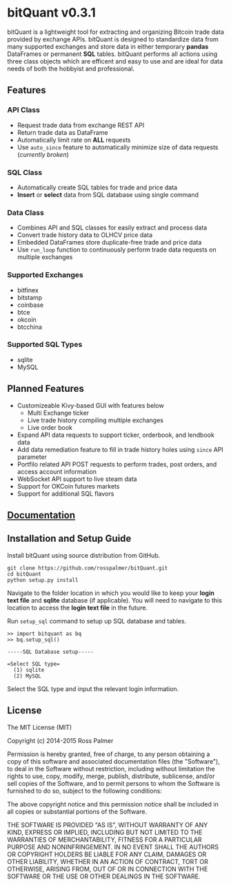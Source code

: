 # bitQuant v0.3.1

bitQuant is a lightweight tool for extracting and organizing Bitcoin trade data provided by exchange APIs. bitQuant is designed to standardize data from many supported exchanges and store data in either temporary **pandas** DataFrames or permanent **SQL** tables. bitQuant performs all actions using three class objects which are efficent and easy to use and are ideal for data needs of both the hobbyist and professional.

## Features

### API Class
- Request trade data from exchange REST API
- Return trade data as DataFrame
- Automatically limit rate on **ALL** requests
- Use `auto_since` feature to automatically minimize size of data requests (_currently broken_)

### SQL Class
- Automatically create SQL tables for trade and price data
- **Insert** or **select** data from SQL database using single command

### Data Class
- Combines API and SQL classes for easily extract and process data
- Convert trade history data to OLHCV price data
- Embedded DataFrames store duplicate-free trade and price data
- Use `run_loop` function to continuously perform trade data requests on multiple exchanges

### Supported Exchanges

- bitfinex
- bitstamp
- coinbase
- btce
- okcoin
- btcchina

### Supported SQL Types
- sqlite
- MySQL

## Planned Features
- Customizeable Kivy-based GUI with features below
    - Multi Exchange ticker
    - Live trade history compiling multiple exchanges
    - Live order book
- Expand API data requests to support ticker, orderbook, and lendbook data
- Add data remediation feature to fill in trade history holes using `since` API parameter
- Portfilo related API POST requests to perform trades, post orders, and access account information
- WebSocket API support to live steam data
- Support for OKCoin futures markets
- Support for additional SQL flavors

## [Documentation](https://github.com/rosspalmer/bitQuant/wiki)

## Installation and Setup Guide

Install bitQuant using source distribution from GitHub.

    git clone https://github.com/rosspalmer/bitQuant.git
    cd bitQuant
    python setup.py install

Navigate to the folder location in which you would like to keep your **login text file** and **sqlite** database (if applicable). You will need to navigate to this location to access the **login text file** in the future.

Run `setup_sql` command to setup up SQL database and tables.

    >> import bitquant as bq
    >> bq.setup_sql()

    -----SQL Database setup-----

    =Select SQL type=
      (1) sqlite
      (2) MySQL

Select the SQL type and input the relevant login information.

## License

The MIT License (MIT)

Copyright (c) 2014-2015 Ross Palmer

Permission is hereby granted, free of charge, to any person obtaining a copy
of this software and associated documentation files (the "Software"), to deal
in the Software without restriction, including without limitation the rights
to use, copy, modify, merge, publish, distribute, sublicense, and/or sell
copies of the Software, and to permit persons to whom the Software is
furnished to do so, subject to the following conditions:

The above copyright notice and this permission notice shall be included in all
copies or substantial portions of the Software.

THE SOFTWARE IS PROVIDED "AS IS", WITHOUT WARRANTY OF ANY KIND, EXPRESS OR
IMPLIED, INCLUDING BUT NOT LIMITED TO THE WARRANTIES OF MERCHANTABILITY,
FITNESS FOR A PARTICULAR PURPOSE AND NONINFRINGEMENT. IN NO EVENT SHALL THE
AUTHORS OR COPYRIGHT HOLDERS BE LIABLE FOR ANY CLAIM, DAMAGES OR OTHER
LIABILITY, WHETHER IN AN ACTION OF CONTRACT, TORT OR OTHERWISE, ARISING FROM,
OUT OF OR IN CONNECTION WITH THE SOFTWARE OR THE USE OR OTHER DEALINGS IN THE
SOFTWARE.
